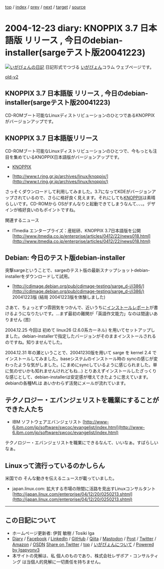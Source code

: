 [top](../index.html) 
 / [index](index.html) 
 / [prev](ig041222.html) 
 / [next](ig041224.html) 
 / [target](https://www.igapyon.jp/igapyon/diary/2004/ig041223.html) 
 / [source](https://github.com/igapyon/diary/blob/master/2004/ig041223.src.md) 

2004-12-23 diary: KNOPPIX 3.7 日本語版 リリース , 今日のdebian-installer(sargeテスト版20041223)
=====================================================================================================
[![いがぴょんの日記](https://www.igapyon.jp/igapyon/diary/images/iga200306s.jpg "いがぴょん")](https://www.igapyon.jp/igapyon/diary/memo/memoigapyon.html) 日記形式でつづる [いがぴょん](https://www.igapyon.jp/igapyon/diary/memo/memoigapyon.html)コラム ウェブページです。

[old-v2](ig041223-orig.html)

## KNOPPIX 3.7 日本語版 リリース , 今日のdebian-installer(sargeテスト版20041223)

CD-ROMブート可能なLinuxディストリビューションのひとつであるKNOPPIXがバージョンアップです。


## KNOPPIX 3.7 日本語版リリース

CD-ROMブート可能なLinuxディストリビューションのひとつで、今もっとも注目を集めているKNOPPIX日本語版がバージョンアップです。

* [KNOPPIX](https://www.igapyon.jp/igapyon/diary/keyword/knoppix.html)
  
* [http://www.t.ring.gr.jp/archives/linux/knoppix/](http://www.t.ring.gr.jp/archives/linux/knoppix/)

さっそくダウンロードして利用してみました。3.7になってKDEがバージョンアップされているので、さらに格好良く見えます。それにしても[KNOPPIX](https://www.igapyon.jp/igapyon/diary/keyword/knoppix.html)は素晴らしいです。CD-ROMから
OSがすんなりと起動できてしまうなんて、、、。デザインが格好良いのもポイントですね。

関連するニュース

* ITmedia エンタープライズ：産総研、KNOPPIX 3.7日本語版を公開
  [http://www.itmedia.co.jp/enterprise/articles/0412/22/news018.html](http://www.itmedia.co.jp/enterprise/articles/0412/22/news018.html)

## Debian: 今日のテスト版debian-installer

突撃sargeということで、sargeのテスト版の最新スナップショットdebian-installerをダウンロードして試用。

* [http://cdimage.debian.org/pub/cdimage-testing/sarge_d-i/i386/](http://cdimage.debian.org/pub/cdimage-testing/sarge_d-i/i386/)
  20041223版 (結局 20041223版を体験しました)

さあて、ちょっとずつ雰囲気をつかんで、近いうちに[インストールレポート](http://bugs.debian.org/cgi-bin/pkgreport.cgi?pkg=installation-reports)が書けるようになりたいです。…まず最初の難関が「英語作文能力」なのは間違いありません (苦)

2004.12.25 今回は 初めて linux26 (2.6.0系カーネル) を用いてセットアップしました。debian-installerで指定したバージョンがそのままインストールされるのですね。知りませんでした。

2004.12.31 年の瀬ということで、20041230版を用いて sarge を kernel 2.4 でインストールしてみました。baseシステムのインストール時の syncの感じが変わったような気がしました。(こまめにsyncしているように感じられました。単に気のせいかも知れませんけれどもね…) とりあえずインストールしたざっくりな感じとして、debian-installerは安定感が増えてきたように思えています。debianの各種MLは あいかわらず活発にメールが流れています。

## テクノロジー・エバンジェリストを職業にすることができた人たち

* IBM ソフトウェアエバンジェリスト
  [http://www-6.ibm.com/jp/software/swcoc/evangelist/index.html](http://www-6.ibm.com/jp/software/swcoc/evangelist/index.html)

テクノロジー・エバンジェリストを職業にできるなんて、いいなぁ。すばらしいなぁ。

## Linuxって流行っているのかしらん

米国での そんな動きを伝えるニュースが載っていました。

* japan.linux.com: 拡大する市場の隙間に活路を見出すLinuxコンサルタント
  [http://japan.linux.com/enterprise/04/12/20/0250213.shtml](http://japan.linux.com/enterprise/04/12/20/0250213.shtml)


----------------------------------------------------------------------------------------------------

## この日記について

* ホームページ更新者: 伊賀 敏樹 / Tosiki Iga
* [Diary](https://www.igapyon.jp/igapyon/diary/) / [Facebook](https://www.facebook.com/igapyon) / [LinkedIn](https://www.linkedin.com/in/toshikiiga) / [GitHub](https://github.com/igapyon) / [Qiita](https://qiita.com/igapyon) / [Mastodon](https://social.vivaldi.net/@igapyon) / [Post](https://post.news/igapyon) / [Twitter](https://twitter.com/ToshikiIga) / [Amazon](https://www.amazon.co.jp/%E4%BC%8A%E8%B3%80-%E6%95%8F%E6%A8%B9/e/B004LTQWCQ) / [OSDN](https://ja.osdn.net/users/iga/)
[Share on Twitter](https://twitter.com/intent/tweet?hashtags=igapyon%2Cdiary%2C%E3%81%84%E3%81%8C%E3%81%B4%E3%82%87%E3%82%93&text=KNOPPIX+3.7+%E6%97%A5%E6%9C%AC%E8%AA%9E%E7%89%88+%E3%83%AA%E3%83%AA%E3%83%BC%E3%82%B9+%2C+%E4%BB%8A%E6%97%A5%E3%81%AEdebian-installer%28sarge%E3%83%86%E3%82%B9%E3%83%88%E7%89%8820041223%29&url=https%3A%2F%2Fwww.igapyon.jp%2Figapyon%2Fdiary%2F2004%2Fig041223.html) / [top](../index.html) / [いがぴょんについて](https://www.igapyon.jp/igapyon/diary/memo/memoigapyon.html) / [Powered by Igapyonv3](https://github.com/igapyon/igapyonv3)
* 本サイトの見解は、私 個人のものであり、株式会社レザボア・コンサルティング は当個人的見解に一切責任を持ちません。 
